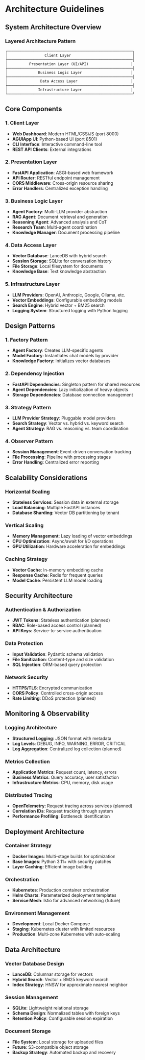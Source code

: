 # Architecture Guidelines

## System Architecture Overview

### Layered Architecture Pattern
```
┌─────────────────────────────────────────────────────────┐
│                 Client Layer                            │
├─────────────────────────────────────────────────────────┤
│          Presentation Layer (UI/API)                   │
├─────────────────────────────────────────────────────────┤
│              Business Logic Layer                      │
├─────────────────────────────────────────────────────────┤
│               Data Access Layer                        │
├─────────────────────────────────────────────────────────┤
│              Infrastructure Layer                      │
└─────────────────────────────────────────────────────────┘
```

## Core Components

### 1. Client Layer
- **Web Dashboard**: Modern HTML/CSS/JS (port 8000)
- **AGUIApp UI**: Python-based UI (port 8501)
- **CLI Interface**: Interactive command-line tool
- **REST API Clients**: External integrations

### 2. Presentation Layer
- **FastAPI Application**: ASGI-based web framework
- **API Router**: RESTful endpoint management
- **CORS Middleware**: Cross-origin resource sharing
- **Error Handlers**: Centralized exception handling

### 3. Business Logic Layer
- **Agent Factory**: Multi-LLM provider abstraction
- **RAG Agent**: Document retrieval and generation
- **Reasoning Agent**: Advanced analysis and CoT
- **Research Team**: Multi-agent coordination
- **Knowledge Manager**: Document processing pipeline

### 4. Data Access Layer
- **Vector Database**: LanceDB with hybrid search
- **Session Storage**: SQLite for conversation history
- **File Storage**: Local filesystem for documents
- **Knowledge Base**: Text knowledge abstraction

### 5. Infrastructure Layer
- **LLM Providers**: OpenAI, Anthropic, Google, Ollama, etc.
- **Vector Embeddings**: Configurable embedding models
- **Search Engine**: Hybrid vector + BM25 search
- **Logging System**: Structured logging with Python logging

## Design Patterns

### 1. Factory Pattern
- **Agent Factory**: Creates LLM-specific agents
- **Model Factory**: Instantiates chat models by provider
- **Knowledge Factory**: Initializes vector databases

### 2. Dependency Injection
- **FastAPI Dependencies**: Singleton pattern for shared resources
- **Agent Dependencies**: Lazy initialization of heavy objects
- **Storage Dependencies**: Database connection management

### 3. Strategy Pattern
- **LLM Provider Strategy**: Pluggable model providers
- **Search Strategy**: Vector vs. hybrid vs. keyword search
- **Agent Strategy**: RAG vs. reasoning vs. team coordination

### 4. Observer Pattern
- **Session Management**: Event-driven conversation tracking
- **File Processing**: Pipeline with processing stages
- **Error Handling**: Centralized error reporting

## Scalability Considerations

### Horizontal Scaling
- **Stateless Services**: Session data in external storage
- **Load Balancing**: Multiple FastAPI instances
- **Database Sharding**: Vector DB partitioning by tenant

### Vertical Scaling
- **Memory Management**: Lazy loading of vector embeddings
- **CPU Optimization**: Async/await for I/O operations
- **GPU Utilization**: Hardware acceleration for embeddings

### Caching Strategy
- **Vector Cache**: In-memory embedding cache
- **Response Cache**: Redis for frequent queries
- **Model Cache**: Persistent LLM model loading

## Security Architecture

### Authentication & Authorization
- **JWT Tokens**: Stateless authentication (planned)
- **RBAC**: Role-based access control (planned)
- **API Keys**: Service-to-service authentication

### Data Protection
- **Input Validation**: Pydantic schema validation
- **File Sanitization**: Content-type and size validation
- **SQL Injection**: ORM-based query protection

### Network Security
- **HTTPS/TLS**: Encrypted communication
- **CORS Policy**: Controlled cross-origin access
- **Rate Limiting**: DDoS protection (planned)

## Monitoring & Observability

### Logging Architecture
- **Structured Logging**: JSON format with metadata
- **Log Levels**: DEBUG, INFO, WARNING, ERROR, CRITICAL
- **Log Aggregation**: Centralized log collection (planned)

### Metrics Collection
- **Application Metrics**: Request count, latency, errors
- **Business Metrics**: Query accuracy, user satisfaction
- **Infrastructure Metrics**: CPU, memory, disk usage

### Distributed Tracing
- **OpenTelemetry**: Request tracing across services (planned)
- **Correlation IDs**: Request tracking through system
- **Performance Profiling**: Bottleneck identification

## Deployment Architecture

### Container Strategy
- **Docker Images**: Multi-stage builds for optimization
- **Base Images**: Python 3.11+ with security patches
- **Layer Caching**: Efficient image building

### Orchestration
- **Kubernetes**: Production container orchestration
- **Helm Charts**: Parameterized deployment templates
- **Service Mesh**: Istio for advanced networking (future)

### Environment Management
- **Development**: Local Docker Compose
- **Staging**: Kubernetes cluster with limited resources
- **Production**: Multi-zone Kubernetes with auto-scaling

## Data Architecture

### Vector Database Design
- **LanceDB**: Columnar storage for vectors
- **Hybrid Search**: Vector + BM25 keyword search
- **Index Strategy**: HNSW for approximate nearest neighbor

### Session Management
- **SQLite**: Lightweight relational storage
- **Schema Design**: Normalized tables with foreign keys
- **Retention Policy**: Configurable session expiration

### Document Storage
- **File System**: Local storage for uploaded files
- **Future**: S3-compatible object storage
- **Backup Strategy**: Automated backup and recovery

